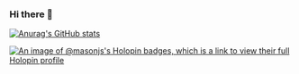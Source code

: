 ### Hi there 👋

[![Anurag's GitHub stats](https://github-readme-stats.vercel.app/api?username=masonJS&show_icons=true&theme=great-gatsby)](https://github.com/anuraghazra/github-readme-stats)

[![An image of @masonjs's Holopin badges, which is a link to view their full Holopin profile](https://holopin.me/masonjs)](https://holopin.io/@masonjs)

<!--
**masonJS/masonjs** is a ✨ _special_ ✨ repository because its `README.md` (this file) appears on your GitHub profile.

Here are some ideas to get you started:

- 🔭 I’m currently working on ...
- 🌱 I’m currently learning ...
- 👯 I’m looking to collaborate on ...
- 🤔 I’m looking for help with ...
- 💬 Ask me about ...
- 📫 How to reach me: ...
- 😄 Pronouns: ...
- ⚡ Fun fact: ...
-->
